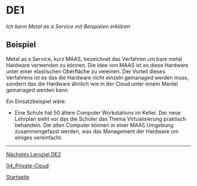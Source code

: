 # DE1
*Ich kann Metal as a Service mit Beispielen erklären*

## Beispiel

Metal as a Service, kurz MAAS, bezeichnet das Verfahren um bare metal Hardware verwenden zu können.
Die Idee von MAAS ist es diese Hardware unter einer elastischen Oberfläche zu vereinen.
Der Vorteil dieses Verfahrens ist es das die Hardware nicht einzeln gemanaged werden muss, sondern das die Hardware ähnlich wie in der Cloud unter einem Mantel gemanaged werden kann. 

Ein Einsatzbeispiel wäre: 

- Eine Schule hat 50 ältere Computer Workstations im Keller. Der neue Lehrplan sieht vor das die Schüler das Thema Virtualisierung praktisch behandeln. Die alten Computer können in einer MAAS Umgebung zusammengefasst werden, was das Management der Hardware um einiges vereinfacht. 


___

[Nächstes Lernziel DE2](../04_Private-Cloud/DE2.md)

[04_Private-Cloud](../04_Private-Cloud)

[Startseite](https://github.com/ask-yo-girl-about-me/Project-Future)